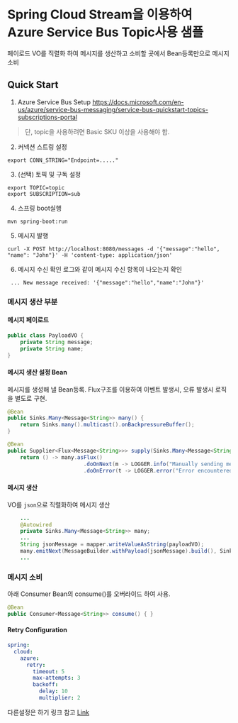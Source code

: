 # Spring Cloud Stream을 이용하여 Azure Service Bus Topic사용 샘플

페이로드 VO를 직렬화 하여 메시지를 생산하고 소비할 곳에서 Bean등록만으로 메시지 소비

## Quick Start

1. Azure Service Bus Setup
<https://docs.microsoft.com/en-us/azure/service-bus-messaging/service-bus-quickstart-topics-subscriptions-portal>

> 단, topic을 사용하려면 Basic SKU 이상을 사용해야 함.

2. 커넥션 스트링 설정

```shell
export CONN_STRING="Endpoint=....."
```

3. (선택) 토픽 및 구독 설정

```shell
export TOPIC=topic
export SUBSCRIPTION=sub
```

4. 스프링 boot실행

```shell
mvn spring-boot:run
```

5. 메시지 발행

```shell
curl -X POST http://localhost:8080/messages -d '{"message":"hello", "name": "John"}' -H 'content-type: application/json'
```

6. 메시지 수신 확인
로그와 같이 메시지 수신 항목이 나오는지 확인

```
 ... New message received: '{"message":"hello","name":"John"}'
```

### 메시지 생산 부분

#### 메시지 페이로드

```Java
public class PayloadVO {
    private String message;
    private String name;
}
```

#### 메시지 생산 설정 Bean

메시지를 생성해 낼 Bean등록. Flux구조를 이용하여 이벤트 발생시, 오류 발생시 로직을 별도로 구현.

```Java
@Bean
public Sinks.Many<Message<String>> many() {
    return Sinks.many().multicast().onBackpressureBuffer();
}

@Bean
public Supplier<Flux<Message<String>>> supply(Sinks.Many<Message<String>> many) {
    return () -> many.asFlux()
                        .doOnNext(m -> LOGGER.info("Manually sending message {}", m))
                        .doOnError(t -> LOGGER.error("Error encountered", t));
```

#### 메시지 생산

VO를 `json`으로 직렬화하여 메시지 생산

```Java
    ...
    @Autowired
    private Sinks.Many<Message<String>> many;
    ...
    String jsonMessage = mapper.writeValueAsString(payloadVO);
    many.emitNext(MessageBuilder.withPayload(jsonMessage).build(), Sinks.EmitFailureHandler.FAIL_FAST);
    ...
```

### 메시지 소비

아래 Consumer Bean의 consume()를 오버라이드 하여 사용.

```Java
@Bean
public Consumer<Message<String>> consume() { }
```

#### Retry Configuration

```yaml
spring:
  cloud:
    azure:
      retry:
        timeout: 5
        max-attempts: 3
        backoff:
          delay: 10
          multiplier: 2
```

다른설정은 하기 링크 참고
[Link](https://microsoft.github.io/spring-cloud-azure/current/reference/html/index.html#spring-cloud-stream-binder-for-azure-service-bus)
